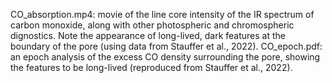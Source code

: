 CO_absorption.mp4: movie of the line core intensity of the IR spectrum of carbon monoxide, along with other photospheric and chromospheric dignostics. Note the appearance of long-lived, dark features at the boundary of the pore (using data from Stauffer et al., 2022).
CO_epoch.pdf: an epoch analysis of the excess CO density surrounding the pore, showing the features to be long-lived (reproduced from Stauffer et al., 2022).
